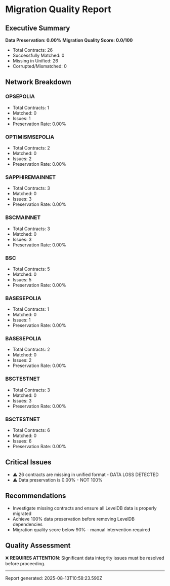 # Migration Quality Report

## Executive Summary

**Data Preservation: 0.00%**
**Migration Quality Score: 0.0/100**

- Total Contracts: 26
- Successfully Matched: 0
- Missing in Unified: 26
- Corrupted/Mismatched: 0

## Network Breakdown


### OPSEPOLIA
- Total Contracts: 1
- Matched: 0
- Issues: 1
- Preservation Rate: 0.00%

### OPTIMISMSEPOLIA
- Total Contracts: 2
- Matched: 0
- Issues: 2
- Preservation Rate: 0.00%

### SAPPHIREMAINNET
- Total Contracts: 3
- Matched: 0
- Issues: 3
- Preservation Rate: 0.00%

### BSCMAINNET
- Total Contracts: 3
- Matched: 0
- Issues: 3
- Preservation Rate: 0.00%

### BSC
- Total Contracts: 5
- Matched: 0
- Issues: 5
- Preservation Rate: 0.00%

### BASESEPOLIA
- Total Contracts: 1
- Matched: 0
- Issues: 1
- Preservation Rate: 0.00%

### BASESEPOLIA
- Total Contracts: 2
- Matched: 0
- Issues: 2
- Preservation Rate: 0.00%

### BSCTESTNET
- Total Contracts: 3
- Matched: 0
- Issues: 3
- Preservation Rate: 0.00%

### BSCTESTNET
- Total Contracts: 6
- Matched: 0
- Issues: 6
- Preservation Rate: 0.00%


## Critical Issues

- ⚠️ 26 contracts are missing in unified format - DATA LOSS DETECTED
- ⚠️ Data preservation is 0.00% - NOT 100%

## Recommendations

- Investigate missing contracts and ensure all LevelDB data is properly migrated
- Achieve 100% data preservation before removing LevelDB dependencies
- Migration quality score below 90% - manual intervention required

## Quality Assessment

❌ **REQUIRES ATTENTION**: Significant data integrity issues must be resolved before proceeding.

---
Report generated: 2025-08-13T10:58:23.590Z
